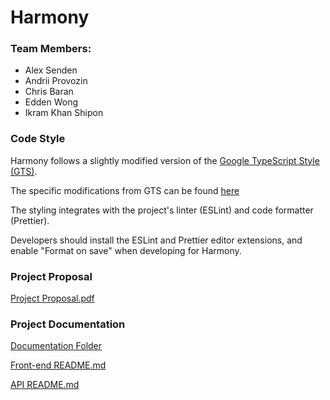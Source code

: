 # Harmony

### Team Members:

- Alex Senden
- Andrii Provozin
- Chris Baran
- Edden Wong
- Ikram Khan Shipon

### Code Style

Harmony follows a slightly modified version of the [Google TypeScript Style (GTS)](https://github.com/google/gts).

The specific modifications from GTS can be found [here](harmony-api/.prettierrc.js)

The styling integrates with the project's linter (ESLint) and code formatter (Prettier).

Developers should install the ESLint and Prettier editor extensions, and enable "Format on save" when developing for Harmony.

### Project Proposal

[Project Proposal.pdf](documentation/Project%20Proposal.pdf)

### Project Documentation

[Documentation Folder](documentation)

[Front-end README.md](harmony-fe/README.md)

[API README.md](harmony-api/README.md)

